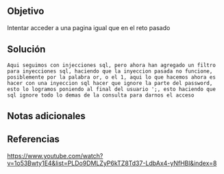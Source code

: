 ## Objetivo
Intentar acceder a una pagina igual que en el reto pasado
## Solución
```
Aqui seguimos con injecciones sql, pero ahora han agregado un filtro para inyecciones sql, haciendo que la inyeccion pasada no funcione, posiblemente por la palabra or, o el 1, aqui lo que hacemos ahora es hacer con una inyeccion sql hacer que ignore la parte del password, esto lo logramos poniendo al final del usuario ';, esto haciendo que sql ignore todo lo demas de la consulta para darnos el acceso
```
## Notas adicionales
## Referencias
https://www.youtube.com/watch?v=1o53Bwty1E4&list=PLDo9DMLZyP6kTZ8Td37-LdbAx4-yNfHBl&index=8
